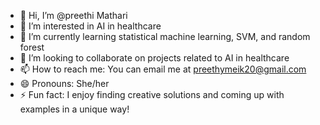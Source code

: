 - 👋 Hi, I’m @preethi Mathari
- 👀 I’m interested in AI in healthcare
- 🌱 I’m currently learning statistical machine learning, SVM, and random forest
- 💞️ I’m looking to collaborate on projects related to AI in healthcare
- 📫 How to reach me: You can email me at preethymeik20@gmail.com
- 😄 Pronouns: She/her
- ⚡ Fun fact: I enjoy finding creative solutions and coming up with examples in a unique way!



<!---
Mpreethi20/Mpreethi20 is a ✨ special ✨ repository because its `README.md` (this file) appears on your GitHub profile.
You can click the Preview link to take a look at your changes.
--->
